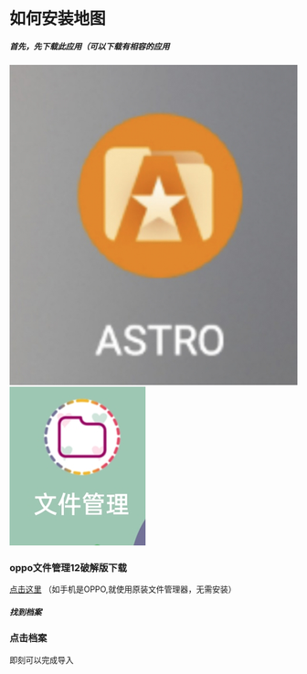 # 如何安装地图
##### 首先，先下载此应用（可以下载有相容的应用
![astro文件管理器](photo/astro.jpg)
![oppo文件管理](photo/my-files.jpg)
### oppo文件管理12破解版下载
[点击这里](https://www.pling.com/p/1686243)
（如手机是OPPO,就使用原装文件管理器，无需安装）
##### 找到档案

### 点击档案

即刻可以完成导入
